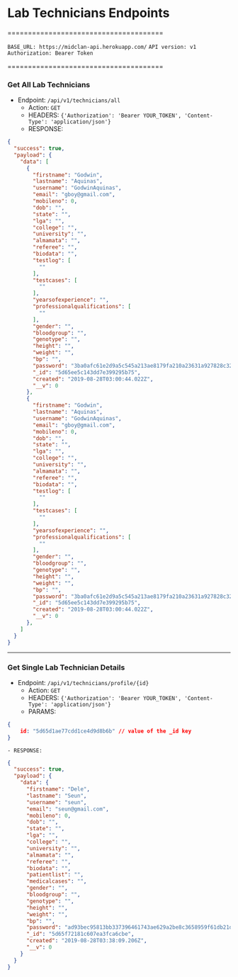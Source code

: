 # Lab Technicians Endpoints
======================================

`BASE_URL: https://midclan-api.herokuapp.com/`
`API version: v1`
`Authorization: Bearer Token`


======================================


### Get All Lab Technicians

- Endpoint: `/api/v1/technicians/all`
    - Action: `GET`
    - HEADERS: `{'Authorization': 'Bearer YOUR_TOKEN', 'Content-Type': 'application/json'}`
    - RESPONSE: 
```json
{
  "success": true,
  "payload": {
    "data": [
      {
        "firstname": "Godwin",
        "lastname": "Aquinas",
        "username": "GodwinAquinas",
        "email": "gboy@gmail.com",
        "mobileno": 0,
        "dob": "",
        "state": "",
        "lga": "",
        "college": "",
        "university": "",
        "almamata": "",
        "referee": "",
        "biodata": "",
        "testlog": [
          ""
        ],
        "testcases": [
          ""
        ],
        "yearsofexperience": "",
        "professionalqualifications": [
          ""
        ],
        "gender": "",
        "bloodgroup": "",
        "genotype": "",
        "height": "",
        "weight": "",
        "bp": "",
        "password": "3ba0afc61e2d9a5c545a213ae8179fa210a23631a927828c32206e3789ec59f8765f4f1b20161b11360c501f902460833a22d1dbcd10001d434aeeb181531c61",
        "_id": "5d65ee5c143dd7e399295b75",
        "created": "2019-08-28T03:00:44.022Z",
        "__v": 0
      },
      {
        "firstname": "Godwin",
        "lastname": "Aquinas",
        "username": "GodwinAquinas",
        "email": "gboy@gmail.com",
        "mobileno": 0,
        "dob": "",
        "state": "",
        "lga": "",
        "college": "",
        "university": "",
        "almamata": "",
        "referee": "",
        "biodata": "",
        "testlog": [
          ""
        ],
        "testcases": [
          ""
        ],
        "yearsofexperience": "",
        "professionalqualifications": [
          ""
        ],
        "gender": "",
        "bloodgroup": "",
        "genotype": "",
        "height": "",
        "weight": "",
        "bp": "",
        "password": "3ba0afc61e2d9a5c545a213ae8179fa210a23631a927828c32206e3789ec59f8765f4f1b20161b11360c501f902460833a22d1dbcd10001d434aeeb181531c61",
        "_id": "5d65ee5c143dd7e399295b75",
        "created": "2019-08-28T03:00:44.022Z",
        "__v": 0
      },
    ]
  }
}
```


--------------------------------------------

### Get Single Lab Technician Details

- Endpoint: `/api/v1/technicians/profile/{id}`
    - Action: `GET`
    - HEADERS: `{'Authorization': 'Bearer YOUR_TOKEN', 'Content-Type': 'application/json'}` 
    - PARAMS:
```json
{
    id: "5d65d1ae77cdd1ce4d9d8b6b" // value of the _id key
}

```
    - RESPONSE:
```json
{
  "success": true,
  "payload": {
    "data": {
      "firstname": "Dele",
      "lastname": "Seun",
      "username": "seun",
      "email": "seun@gmail.com",
      "mobileno": 0,
      "dob": "",
      "state": "",
      "lga": "",
      "college": "",
      "university": "",
      "almamata": "",
      "referee": "",
      "biodata": "",
      "patientlist": "",
      "medicalcases": "",
      "gender": "",
      "bloodgroup": "",
      "genotype": "",
      "height": "",
      "weight": "",
      "bp": "",
      "password": "ad93bec95813bb337396461743ae629a2be8c3658959f61db21d512fb009dc5d563dfa36523afd2d85771bd3469196e3411f3bbbfaf88c479db3b588c6c8d4dd",
      "_id": "5d65f72181c607ea3fca6cbe",
      "created": "2019-08-28T03:38:09.206Z",
      "__v": 0
    }
  }
}
```

